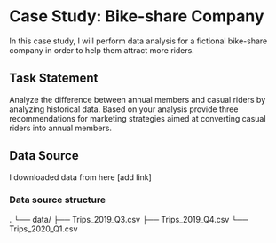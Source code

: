 # Case Study: Bike-share Company
In this case study, I will perform data analysis for a fictional bike-share company in order to help them attract more riders. 
## Task Statement
Analyze the difference between annual members and casual riders by analyzing historical data. Based on your analysis provide three recommendations for marketing strategies aimed at converting casual riders into annual members.
## Data Source
I downloaded data from here [add link]
### Data source structure
.
└── data/
    ├── Trips_2019_Q3.csv
    ├── Trips_2019_Q4.csv
    └── Trips_2020_Q1.csv
